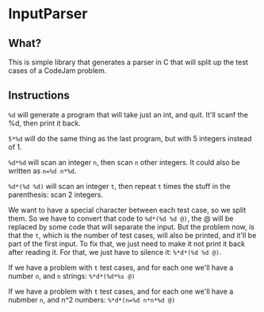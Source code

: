 # InputParser

## What?

This is simple library that generates a parser in C that will split up the test cases of a CodeJam problem.

## Instructions

`%d` will generate a program that will take just an int, and quit. It'll scanf the %d, then print it back.

`5*%d` will do the same thing as the last program, but with 5 integers instead of 1.

`%d*%d` will scan an integer `n`, then scan `n` other integers. It could also be written as `n=%d n*%d`.

`%d*(%d %d)` will scan an integer `t`, then repeat `t` times the stuff in the parenthesis: scan 2 integers.

We want to have a special character between each test case, so we split them. So we have to convert that code to `%d*(%d %d @)`, the @ will be replaced by some code that will separate the input. But the problem now, is that the `t`, which is the number of test cases, will also be printed, and it'll be part of the first input. To fix that, we just need to make it not print it back after reading it. For that, we just have to silence it: `%*d*(%d %d @)`.

If we have a problem with `t` test cases, and for each one we'll have a number `n`, and `n` strings: `%*d*(%d*%s @)`

If we have a problem with `t` test cases, and for each one we'll have a nubmber `n`, and n^2 numbers: `%*d*(n=%d n*n*%d @)`
